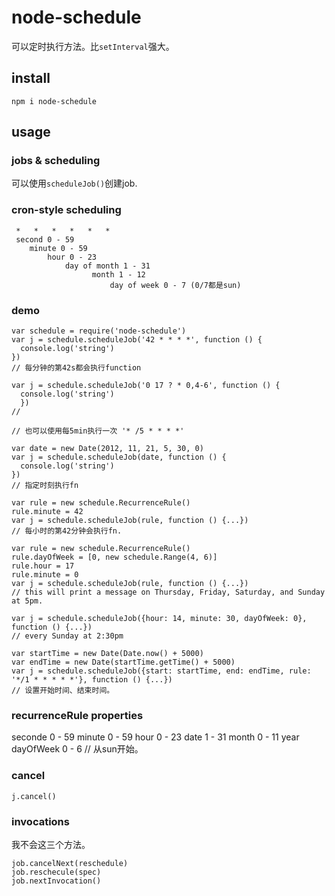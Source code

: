# node-schedule

可以定时执行方法。比`setInterval`强大。

## install

`npm i node-schedule`

## usage

### jobs & scheduling

可以使用`scheduleJob()`创建job.

### cron-style scheduling

```
 *   *   *   *   *   *
 second 0 - 59
    minute 0 - 59
        hour 0 - 23
            day of month 1 - 31
                  month 1 - 12
                      day of week 0 - 7 (0/7都是sun)
```
### demo
```
var schedule = require('node-schedule')
var j = schedule.scheduleJob('42 * * * *', function () {
  console.log('string')
})
// 每分钟的第42s都会执行function

var j = schedule.scheduleJob('0 17 ? * 0,4-6', function () {
  console.log('string')
  })
//

// 也可以使用每5min执行一次 '* /5 * * * *'

var date = new Date(2012, 11, 21, 5, 30, 0)
var j = schedule.scheduleJob(date, function () {
  console.log('string')
})
// 指定时刻执行fn

var rule = new schedule.RecurrenceRule()
rule.minute = 42
var j = schedule.scheduleJob(rule, function () {...})
// 每小时的第42分钟会执行fn.

var rule = new schedule.RecurrenceRule()
rule.dayOfWeek = [0, new schedule.Range(4, 6)]
rule.hour = 17
rule.minute = 0
var j = schedule.scheduleJob(rule, function () {...})
// this will print a message on Thursday, Friday, Saturday, and Sunday at 5pm.

var j = schedule.scheduleJob({hour: 14, minute: 30, dayOfWeek: 0}, function () {...})
// every Sunday at 2:30pm

var startTime = new Date(Date.now() + 5000)
var endTime = new Date(startTime.getTime() + 5000)
var j = schedule.scheduleJob({start: startTime, end: endTime, rule: '*/1 * * * * *'}, function () {...})
// 设置开始时间、结束时间。
```

### recurrenceRule properties

seconde 0 - 59
minute 0 - 59
hour 0 - 23
date 1 - 31
month 0 - 11
year
dayOfWeek 0 - 6 // 从sun开始。

### cancel

```
j.cancel()
```

### invocations

我不会这三个方法。

```
job.cancelNext(reschedule)
job.reschecule(spec)
job.nextInvocation()
```
